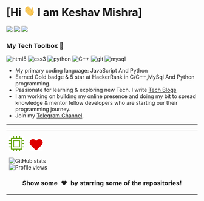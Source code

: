 # [Hi <img src="https://raw.githubusercontent.com/ABSphreak/ABSphreak/master/gifs/Hi.gif" width="30px"> I am Keshav Mishra]
[<img height="30" src="https://img.shields.io/badge/twitter-%231DA1F2.svg?&style=for-the-badge&logo=twitter&logoColor=white" />][twitter]
[<img height="30" src="https://img.shields.io/badge/instagram-%231DA1F2.svg?&style=for-the-badge&logo=instagram&logoColor=white" />][Instagram]
[<img height="30" src="https://img.shields.io/badge/linkedin-blue.svg?&style=for-the-badge&logo=linkedin&logoColor=white" />][LinkedIn]




### My Tech Toolbox 🧰

<p align="left">
  
<img src="https://upload.wikimedia.org/wikipedia/commons/thumb/6/61/HTML5_logo_and_wordmark.svg/512px-HTML5_logo_and_wordmark.svg.png" alt="html5" height="40"/> 
<img src="https://upload.wikimedia.org/wikipedia/commons/thumb/d/d5/CSS3_logo_and_wordmark.svg/1200px-CSS3_logo_and_wordmark.svg.png" alt="css3" height="40"/> 
 <img src="https://cdn3.iconfinder.com/data/icons/logos-and-brands-adobe/512/267_Python-512.png" alt="python" width="40" height="40"/> 
<img src="https://i.pinimg.com/originals/99/f8/87/99f887833c475448723d3c9ac16c179b.png" alt="C++" width="40" height="40"/> 
<img src="https://www.vectorlogo.zone/logos/git-scm/git-scm-icon.svg" alt="git" width="40" height="40"/> 
<img src="https://i.pinimg.com/originals/50/f1/58/50f1582a95bdac10f1c3fa295c8b947b.png" alt="mysql" width="40" height="40"/>

</p>

 

* My primary coding language: JavaScript And Python
* Earned Gold badge & 5 star at HackerRank in C/C++,MySql And Python programming.
* Passionate for learning & exploring new Tech. I write [Tech Blogs](https://keshav0730.github.io/iCoderBootstrap/) 
* I am working on building my online presence and doing my bit to spread knowledge & mentor fellow developers who are starting our their programming journey.
* Join my  [Telegram Channel](https://t.me/keshav0730).
<!--* 🏠 Hogwarts House: Griffindor-->
<!--* 
<!--* I am currently learning React-->
<!--* I’m currently working on my portfolio. -->
<!-- * Ask me about anything, I'll be happy to help.-->
<!-- -->
<!--* I'm looking to collaborate on Open source project for Hacktoberfest-->

---

<table><tr><td valign="top" width="50%">







[twitter]: https://twitter.com/KeshavMishra07

[gmail]: https://gmail.com
[linkedin]: https://www.linkedin.com/in/keshav-k-mishra-b3089b165/

[Instagram]:https://www.instagram.com/keshav0730/
[Facebook]: https://www.facebook.com/keshav.mishra.397501
  
  <a href='https://docs.github.com/en/developers'><img src='https://raw.githubusercontent.com/acervenky/animated-github-badges/master/assets/devbadge.gif' width='40' height='40'></a> <a href='https://docs.github.com/en/github/supporting-the-open-source-community-with-github-sponsors'><img src='https://raw.githubusercontent.com/acervenky/animated-github-badges/master/assets/sponsorbadge.gif' width='35' height='35'></a> 

![GitHub stats](https://github-readme-stats.vercel.app/api?username=KeshavMishra&show_icons=true)  
![Profile views](https://gpvc.arturio.dev/KeshavMishra)
<h3 align="center">Show some &nbsp;❤️&nbsp; by starring some of the repositories!</h3>
